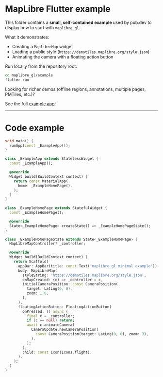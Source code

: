 # MapLibre Flutter example

This folder contains a **small, self‑contained example** used by pub.dev to display how to start with `maplibre_gl`.

What it demonstrates:
* Creating a `MaplibreMap` widget
* Loading a public style (`https://demotiles.maplibre.org/style.json`)
* Animating the camera with a floating action button

Run locally from the repository root:

```bash
cd maplibre_gl/example
flutter run
```

Looking for richer demos (offline regions, annotations, multiple pages, PMTiles, etc.)? 

See the full [example app](https://github.com/maplibre/flutter-maplibre-gl/tree/main/maplibre_gl_example)!

---
# Code example

```dart
void main() {
  runApp(const _ExampleApp());
}

class _ExampleApp extends StatelessWidget {
  const _ExampleApp();

  @override
  Widget build(BuildContext context) {
    return const MaterialApp(
      home: _ExampleHomePage(),
    );
  }
}

class _ExampleHomePage extends StatefulWidget {
  const _ExampleHomePage();

  @override
  State<_ExampleHomePage> createState() => _ExampleHomePageState();
}

class _ExampleHomePageState extends State<_ExampleHomePage> {
  MapLibreMapController? _controller;

  @override
  Widget build(BuildContext context) {
    return Scaffold(
      appBar: AppBar(title: const Text('maplibre_gl minimal example')),
      body: MapLibreMap(
        styleString: 'https://demotiles.maplibre.org/style.json',
        onMapCreated: (c) => _controller = c,
        initialCameraPosition: const CameraPosition(
          target: LatLng(0, 0),
          zoom: 1.0,
        ),
      ),
      floatingActionButton: FloatingActionButton(
        onPressed: () async {
          final c = _controller;
          if (c == null) return;
          await c.animateCamera(
            CameraUpdate.newCameraPosition(
              const CameraPosition(target: LatLng(0, 0), zoom: 3),
            ),
          );
        },
        child: const Icon(Icons.flight),
      ),
    );
  }
}

```
